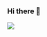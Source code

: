 ### Hi there 👋


<img align="center" src="https://github-readme-stats.vercel.app/api/<CARD_TYPE>/?username=pawankv89&theme=<THEME_NAME>" />


<!--
**pawankv89/pawankv89** is a ✨ _special_ ✨ repository because its `README.md` (this file) appears on your GitHub profile.

Here are some ideas to get you started:

- 🔭 I’m currently working on ...
- 🌱 I’m currently learning ...
- 👯 I’m looking to collaborate on ...
- 🤔 I’m looking for help with ...
- 💬 Ask me about ...
- 📫 How to reach me: ...
- 😄 Pronouns: ...
- ⚡ Fun fact: ...
-->
